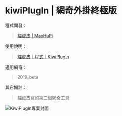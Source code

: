 # kiwiPlugIn | 網奇外掛終極版

程式開發：
> [貓虎皮 | MaoHuPi](https://github.com/MaoHuPi "前往「貓虎皮」的 github 主頁")

使用說明：
> [貓虎皮｜程式｜KiwiPlugIn](https://maohupi.riarock.com/index.php?w=code/KiwiPlugIn "前往「貓虎皮」的 個人網站")

適用網奇：
> 2019_beta

其它備註：
> 貓虎皮寫的第二個網奇工具

![KiwiPlugIn專案封面](https://github.com/kiwi360360/kiwiPlugIn/blob/main/開發備註/cover.png?raw=true)
